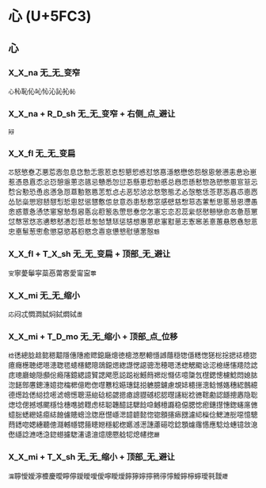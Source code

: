# 心 (U+5FC3)

## 心

### X_X_na 无_无_变窄
`心`杺恥伈吣㤈沁訫抋`鈊`

### X_X_na  + R_D_sh 无_无_变窄 + 右侧_点_避让
`㦚`

### X_X_fl 无_无_变扁
`芯`怒慜憃忑悪莣悫忽息㤰愂忎䨚荵怘惒懇㤻㥻怼悠惪濦憗懋㥋怨慇恖憥懑恚㤟㤀崽惹憑恳慐怸忩㤍憩㥯蔥恣䉞忌戇悉㤎愆忢懸恵㥎愸慼总㦛恧愻慭惣㤂愬憋慁悹䈚忈㥤吢懃恐恿㥕懣急㤪蒠憅憝㥦䓌惁㤐忐恶恝惉忿愗憼態孞㣻愨憨恁菍蕜㤅㥲怷㥁㤲怂悐橤愳惌懖憇悡悊悤恏慫㦟懯怹怠意㤁患愁慦窓感憵慈㥹䓗态藼慙思慝惖恩懘愚悆惑薏㤩慂恷窻䆫慹㤫惥悘惢藯䈡怣慸㤙惷您怎憲忘恋忍蕊繠惄㦔戅戀㥐㣽惫葾罳怤㥿㦂㤵忞㦁慗憖慿㤠䓤㤣怱㥈慧㤮惩㥨想惠蒽悲寭懟葸志愙窸恙憙蕙悬㦘㦌恕悥忠悳䰄葱㦣愈懲惡慾惎憌愍念㦞恴憊㦝慰憄㥣慤`戆`

### X_X_fl + T_X_sh 无_无_变扁 + 顶部_无_避让
`㝕`寧薆鬡寜蘂㥑䔭㥶愛甯寍`薴`

### X_X_mi 无_无_缩小 
`応`闷忒㦖㵍脦焖鋱燜铽`䏋`

### X_X_mi + T_D_mo 无_无_缩小 + 顶部_点_位移
`棯`㣰總腍趝㦤䅰䖁隱僡䧥癒䞏鎴廰熜徳樬滺懕䡯懚䜗蘟穏㹅㒚䊝愡㺊棇捴揌䄊㯖㺀癔癮檧聴缌㘂漶聦毸䗭櫶鳃䧭鵋鐚煾緫譿愢䜑骢㵞穂嗯㴽䗓䚡䬍谂涊㮩繱㦥䍺䧔䛱痣璁廳螅隠䫲倊瘾䧮鐿緦譩贒諰飔愿誋跽䙂鱤䉍禗焧㦩俧噫櫽忥櫘鍶憁櫖鯰悶媳䏯淴䭐鄎懬鏓潓嬑㧾橣楒億矁偬嚖戁稔嬨璤鋕搃軈臆鑢慮覟娡槵㩄漗鲶憾嫕穗綛鷾繶德燪踗僁縂捻㘃滤幒憽聰濨緿䂼梞勰摁瘜謥䎚䃭梕䏰㬩䜢総䄒㣹䪀勴認䭡摠㥷隐聡㷓埝偲撼㙳颸檼惗橞㗹摅䡺虑梽聪韢醷誌騦䭃喼鳡檍讔稳僫腮㥙瘛鏸㩨憓鍯䘆㢜㒣䗷䐋蟋纞㜇癋綕䭒儢贃蟌淰牎㦄懳嶾㴓䪰聼懿惚锪顖攇瘱㥸濾䋟㰑㑫鰓㶝㥖噁憶驄蕄鏭唿媤繐聽傯㶏轗㡥锶䉥瞣㜻穩躵楤嬺澸濍譓藘礠唸錜顋爈䨸㦙應騐焾蟪镱敜㴧僽䌥諗㶐㗭㴔鍃䗹攄騘瀗䜨澺燱牕憠艌㸾熄幰揔`㕔`

### X_X_mi + T_X_sh 无_无_缩小 + 顶部_无_避让
`澝`聹懓嬡濘櫦慶曖矃儜鑀皧噯僾嚀瞹燰䭢獰嬣擰鸋㣷懧鱫鑏檸䗿璦㲰靉`羻`